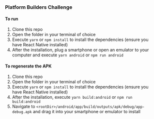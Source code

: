 ### Platform Builders Challenge

#### To run

1. Clone this repo
1. Open the folder in your terminal of choice
1. Execute `yarn` or `npm install` to install the dependencies (ensure you have React Native installed)
1. After the installation, plug a smartphone or open an emulator to your computer and execute `yarn android` or `npm run android`

#### To regenerate the APK

1. Clone this repo
1. Open the folder in your terminal of choice
1. Execute `yarn` or `npm install` to install the dependencies (ensure you have React Native installed)
1. After the installation, execute `yarn build:android` or `npm run build:android`
1. Navigate to `<rootDir>/android/app/build/outputs/apk/debug/app-debug.apk` and drag it into your smartphone or emulator to install
